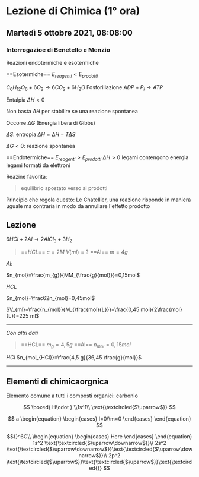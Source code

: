 #  Lezione di Chimica (1° ora)
## Martedì 5 ottobre 2021, 08:08:00

### Interrogazioe di Benetello e Menzio
Reazioni endotermiche e esotermiche

==Esotermiche== $E_{reagenti} < E_{prodotti}$

$C_6H_{12}O_{6}+6O_2\to6CO_2+6H_2O$
Fosforillazione $ADP+P_i\to ATP$

Entalpia  $\Delta H < 0$


Non basta $\Delta H$ per stabilire se una reazione spontanea

Occorre $\Delta G$ (Energia libera di Gibbs)

$\Delta S$: entropia
$\Delta H = \Delta H - T \Delta S$

$\Delta G < 0$: reazione spontanea

==Endotermiche== $E_{reagenti} > E_{prodotti}$
$\Delta H > 0$
legami contengono energia
legami formati da elettroni


Reazine favorita:
> equilibrio spostato verso ai prodotti


Principio che regola questo: Le Chatellier,
una reazione risponde in maniera uguale ma contraria in modo da annullare l'effetto prodotto
## Lezione

$6HCl+2Al \to 2AlCl_3+3H_2$

> ==$HCL$==
> $c=2M$
> $V(ml)=?$
> ==Al==
> $m=4g$


$Al$:


$n_{mol}=\frac{m_{g}}{MM_{\frac{g}{mol}}}=0,15mol$

$HCL$

$n_{mol}=\frac62n_{mol}=0,45mol$


$V_{ml}=\frac{n_{mol}}{M_{\frac{mol}{L}}}=\frac{0,45 mol}{2\frac{mol}{L}}=225 ml$



---
_Con altri dati_

> ==HCL==
> $m_g=4,5g$
> ==Al==
> $n_{mol}=0,15mol$

$HCl$
$n_{mol_{HCl}}=\frac{4,5 g}{36,45 \frac{g}{mol}}$

---
## Elementi di chimicaorgnica

Elemento comune a tutti i composti organici: carbonio

$$
\boxed{
H\cdot
}
\\1s^1\\
\text{\textcircled{$\uparrow$}}
$$

$$
a \begin{equation} \begin{cases} l=0\\m=0 \end{cases} \end{equation}
$$





$${}^6C\\
\begin{equation} \begin{cases} Here \end{cases} \end{equation}
1s^2 \text{\textcircled{$\uparrow\downarrow$}}\\
2s^2 \text{\textcircled{$\uparrow\downarrow$}}\text{\textcircled{$\uparrow\downarrow$}}\\
2p^2 \text{\textcircled{$\uparrow$}}\text{\textcircled{$\uparrow$}}\text{\textcircled{}}
$$
<!--stackedit_data:
eyJoaXN0b3J5IjpbNjg4NDc3MDY3LC04Nzk3MjM2NTMsLTE3ND
Q2MDQ4NTIsLTM0MTMxOTU2OCwtNDU2MzU0NTcyLC00OTg1MjQx
MDMsLTE5Mzc2NDU5MDVdfQ==
-->